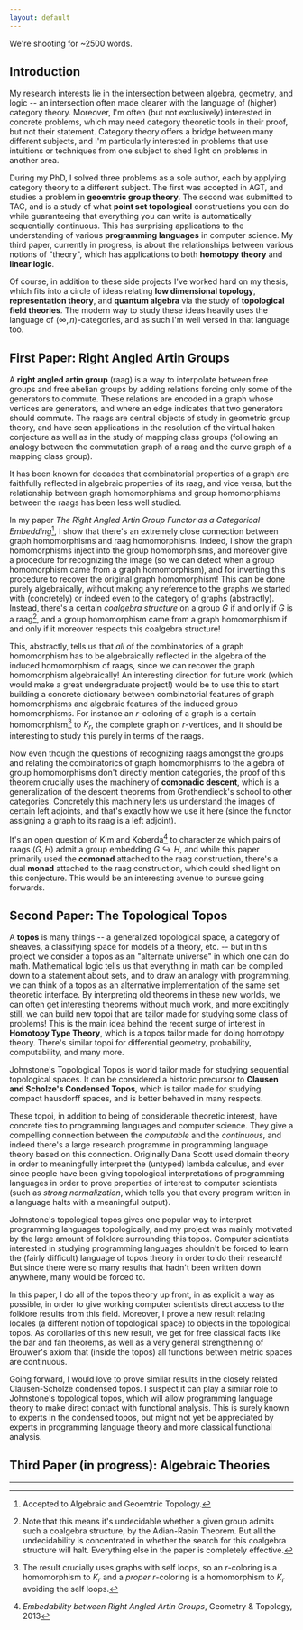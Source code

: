 ```yaml
---
layout: default
---
```


We're shooting for ~2500 words.

## Introduction 

My research interests lie in the intersection between algebra, geometry, 
and logic -- an intersection often made clearer with the language of 
(higher) category theory. Moreover, I'm often (but not exclusively) interested 
in concrete problems, which may need category theoretic tools in their proof, 
but not their statement. Category theory offers a bridge between 
many different subjects, and I'm particularly interested in problems that use 
intuitions or techniques from one subject to shed light on problems in 
another area.

During my PhD, I solved three problems as a sole author, each by applying 
category theory to a different subject. The first was accepted in AGT, 
and studies a problem in **geoemtric group theory**.
The second was submitted to TAC, and is a study of what 
**point set topological** constructions you can do while guaranteeing that 
everything you can write is automatically sequentially continuous. This has 
surprising applications to the understanding of various **programming languages** 
in computer science. My third paper, currently in progress, is about the 
relationships between various notions of "theory", which has applications to 
both **homotopy theory** and **linear logic**.

Of course, in addition to these side projects I've worked hard on my thesis, 
which fits into a circle of ideas relating **low dimensional topology**, 
**representation theory**, and **quantum algebra** via the study of 
**topological field theories**. The modern way to study these ideas heavily 
uses the language of $(\infty,n)$-categories, and as such I'm well versed in 
that language too.

## First Paper: Right Angled Artin Groups

A **right angled artin group** (raag) is a way to interpolate between free groups 
and free abelian groups by adding relations forcing only some of the 
generators to commute. These relations are encoded in a graph whose vertices 
are generators, and where an edge indicates that two generators should 
commute. The raags are central objects of study in 
geometric group theory, and have seen applications in the resolution of the 
virtual haken conjecture as well as in the study of mapping class groups 
(following an analogy between the commutation graph of a 
raag and the curve graph of a mapping class group).

It has been known for decades that combinatorial properties of a graph 
are faithfully reflected in algebraic properties of its raag, and vice versa,
but the relationship between graph homomorphisms and group homomorphisms 
between the raags has been less well studied. 

In my paper _The Right Angled Artin Group Functor as a Categorical Embedding_[^4],
I show that there's an extremely close connection between graph 
homomorphisms and raag homomorphisms. Indeed, I show the graph homomorphisms 
inject into the group homomorphisms, and moreover give a procedure for 
recognizing the image (so we can detect when a group homomorphism came 
from a graph homomorphism), and for inverting this procedure to 
recover the original graph homomorphism! This can be done purely 
algebraically, without making any reference to the graphs we started with 
(concretely) or indeed even to the category of graphs (abstractly). Instead, 
there's a certain _coalgebra structure_ on a group $G$ if and only if $G$ is 
a raag[^1], and a group homomorphism came from a graph homomorphism if and 
only if it moreover respects this coalgebra structure!

This, abstractly, tells us that _all_ of the combinatorics of a graph 
homomorphism has to be algebraically reflected in the algebra of the 
induced homomorphism of raags, since we can recover the graph homomorphism 
algebraically! An interesting direction for future work (which would make 
a great undergraduate project!) would be to use this to start building a 
concrete dictionary between combinatorial features of graph homomorphisms 
and algebraic features of the induced group homomorphisms. For instance an
$r$-coloring of a graph is a certain homomorphism[^2] to $K_r$, the complete 
graph on $r$-vertices, and it should be interesting to study this purely 
in terms of the raags.

Now even though the questions of recognizing raags amongst the groups and 
relating the combinatorics of graph homomorphisms to the algebra of 
group homomorphisms don't directly mention categories, the proof of this 
theorem crucially uses the machinery of **comonadic descent**, which is a 
generalization of the descent theorems from Grothendieck's school to 
other categories. Concretely this machinery lets us understand the images
of certain left adjoints, and that's exactly how we use it here 
(since the functor assigning a graph to its raag is a left adjoint).

It's an open question of Kim and Koberda[^3] to characterize which pairs 
of raags $(G,H)$ admit a group embedding $G \hookrightarrow H$, and while 
this paper primarily used the **comonad** attached to the raag construction, 
there's a dual **monad** attached to the raag construction, which could shed 
light on this conjecture. This would be an interesting avenue to pursue 
going forwards.


## Second Paper: The Topological Topos

A **topos** is many things -- a generalized topological space, a category 
of sheaves, a classifying space for models of a theory, etc. -- but in this 
project we consider a topos as an "alternate universe" in which one can do math. 
Mathematical logic tells us that everything in math can be compiled down 
to a statement about sets, and to draw an analogy with programming, we can 
think of a topos as an alternative implementation of the same set theoretic 
interface. By interpreting old theorems in these new worlds, we can often get 
interesting theorems without much work, and more excitingly still, we can 
build new topoi that are tailor made for studying some class of problems! 
This is the main idea behind the recent surge of interest in **Homotopy 
Type Theory**, which is a topos tailor made for doing homotopy theory. There's 
similar topoi for differential geometry, probability, computability, and 
many more.

Johnstone's Topological Topos is world tailor made for studying sequential 
topological spaces. It can be considered a historic precursor to 
**Clausen and Scholze's Condensed Topos**, which is tailor made for studying 
compact hausdorff spaces, and is better behaved in many respects.

These topoi, in addition to being of considerable theoretic interest, have 
concrete ties to programming languages and computer science. They give a 
compelling connection between the _computable_ and the _continuous_, and 
indeed there's a large research programme in programming language theory 
based on this connection. Originally Dana Scott used domain theory in order 
to meaningfully interpret the (untyped) lambda calculus, and ever since people 
have been giving topological interpretations of programming languages 
in order to prove properties of interest to computer scientists (such as 
_strong normalization_, which tells you that every program written in a 
language halts with a meaningful output). 

Johnstone's topological topos gives one popular way to interpret programming 
languages topologically, and my project was mainly motivated by the large 
amount of folklore surrounding this topos. Computer scientists interested in 
studying programming languages shouldn't be forced to learn the 
(fairly difficult) language of topos theory in order to do their research! 
But since there were so many results that hadn't been written down anywhere, 
many would be forced to. 

In this paper, I do all of the topos theory up front, in as explicit a way 
as possible, in order to give working computer scientists direct access to the 
folklore results from this field. Moreover, I prove a new result relating 
locales (a different notion of topological space) to objects in the 
topological topos. As corollaries of this new result, we get for free 
classical facts like the bar and fan theorems, as well as a very general 
strengthening of Brouwer's axiom that (inside the topos) all functions 
between metric spaces are continuous.

Going forward, I would love to prove similar results in the 
closely related Clausen-Scholze condensed topos. 
I suspect it can play a similar role to Johnstone's topological topos, which 
will allow programming language theory to make direct contact with 
functional analysis. This is surely known to experts in the 
condensed topos, but might not yet be appreciated by experts in 
programming language theory and more classical functional analysis.


## Third Paper (in progress): Algebraic Theories

---

[^1]: 
    Note that this means it's undecidable whether a given group 
    admits such a coalgebra structure, by the Adian-Rabin Theorem. But 
    all the undecidability is concentrated in whether the search for 
    this coalgebra structure will halt. Everything else in the paper is 
    completely effective.

[^2]:
    The result crucially uses graphs with self loops, so an $r$-coloring 
    is a homomorphism to $K_r$ and a _proper_ $r$-coloring is a homomorphism 
    to $K_r$ avoiding the self loops.

[^3]:
    _Embedability between Right Angled Artin Groups_, Geometry & Topology, 2013

[^4]:
    Accepted to Algebraic and Geoemtric Topology.
